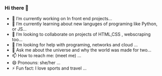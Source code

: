### Hi there 👋

<!--
**LimadevOne/LimadevOne** is a ✨ _special_ ✨ repository because its `README.md` (this file) appears on your GitHub profile.

Here are some ideas to get you started:

- 🔭 I’m currently working on In front end projects...
- 🌱 I’m currently learning about new languges of programing like Python, or JS...
- 👯 I’m looking to collaborate on projects of HTML,CSS  , webscraping too...
- 🤔 I’m looking for help with programing, networks  and cloud ...
- 💬 Ask me about the universe and why the world was made for two...
- 📫 How to reach me: (meet me) ...
- 😄 Pronouns: she/her ...
- ⚡ Fun fact: I love sports and travel ...

-->
- 🔭 I’m currently working on In front end projects...
- 🌱 I’m currently learning about new languges of programing like Python, or JS...
- 👯 I’m looking to collaborate on projects of HTML,CSS  , webscraping too...
- 🤔 I’m looking for help with programing, networks  and cloud ...
- 💬 Ask me about the universe and why the world was made for two...
- 📫 How to reach me: (meet me) ...
- 😄 Pronouns: she/her ...
- ⚡ Fun fact: I love sports and travel ...


